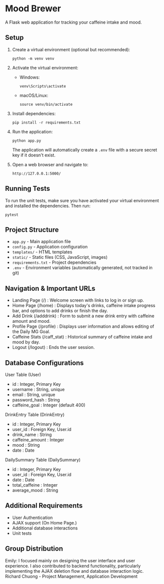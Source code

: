 # Mood Brewer

A Flask web application for tracking your caffeine intake and mood.

## Setup

1. Create a virtual environment (optional but recommended):
   ```
   python -m venv venv
   ```

2. Activate the virtual environment:
   - Windows:
     ```
     venv\Scripts\activate
     ```
   - macOS/Linux:
     ```
     source venv/bin/activate
     ```

3. Install dependencies:
   ```
   pip install -r requirements.txt
   ```

4. Run the application:
   ```
   python app.py
   ```
   The application will automatically create a `.env` file with a secure secret key if it doesn't exist.

5. Open a web browser and navigate to:
   ```
   http://127.0.0.1:5000/
   ```

## Running Tests

To run the unit tests, make sure you have activated your virtual environment and installed the dependencies. Then run:

```
pytest
```

## Project Structure

- `app.py` - Main application file
- `config.py` - Application configuration
- `templates/` - HTML templates
- `static/` - Static files (CSS, JavaScript, images)
- `requirements.txt` - Project dependencies
- `.env` - Environment variables (automatically generated, not tracked in git)

## Navigation & Important URLs
- Landing Page (/) : Welcome screen with links to log in or sign up.
- Home Page (/home) : Displays today's drinks, caffeine intake progress bar, and options to add drinks or finish the day.
- Add Drink (/adddrink) : Form to submit a new drink entry with caffeine amount and mood.
- Profile Page (/profile) : Displays user information and allows editing of the Daily MG Goal.
- Caffeine Stats (/caff_stat) : Historical summary of caffeine intake and mood by day.
- Logout (/logout) : Ends the user session.

## Database Configurations
User Table (User)
- id : Integer, Primary Key
- username : String, unique
- email : String, unique
- password_hash : String
- caffeine_goal : Integer (default 400)

DrinkEntry Table (DrinkEntry)
- id : Integer, Primary Key
- user_id : Foreign Key, User.id
- drink_name : String
- caffeine_amount : Integer
- mood : String
- date : Date

DailySummary Table (DailySummary)
- id : Integer, Primary Key
- user_id : Foreign Key, User.id
- date : Date
- total_caffeine : Integer
- average_mood : String

## Additional Requirements
- User Authentication
- AJAX support (On Home Page.)
- Additional database interactions
- Unit tests

## Group Distribution
   Emily: I focused mainly on designing the user interface and user experience. I also contributed to backend functionality, particularly implementing the AJAX deletion flow and database interaction logic.
   Richard Chuong - Project Management, Application Development